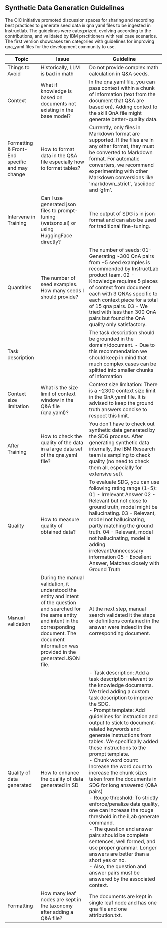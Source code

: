 ## Synthetic Data Generation Guidelines

The OIC initiative promoted discussion spaces for sharing and recording best practices to generate seed data in qna yaml files to be ingested in Instructlab. The guidelines were categorized, evolving according to the contributions, and validated by IBM practitioners with real case scenarios. The first version showcases ten categories with guidelines for improving qna_yaml files for the development community to use.

| Topic | Issue | Guideline |
| --- | --- | --- |
| Things to Avoid | Historically, LLM is bad in math | Do not provide complex math calculation in Q&A seeds. |
| Context | What if knowledge is based on documents not existing in the base model? | In the qna.yaml file, you can pass context within a chunk of information (text from the document that Q&A are based on). Adding context to the skill QnA file might generate better-quality data. |
| Formatting & Front-End specific and may change | How to format data in the Q&A file especially how to format tables? | Currently, only files in Markdown format are supported. If the files are in any other format, they must be converted to Markdown format. For automatic converters, we recommend experimenting with other Markdown conversions like ‘markdown_strict’, ‘asciidoc’ and ‘gfm’. |
| Intervene in Training | Can I use generated json files to prompt-tuning (watsonx.ai) or using HuggingFace directly? | The output of SDG is in json format and can also be used for traditional fine-tuning. |
| Quantities | The number of seed examples. How many seeds I should provide? | The number of seeds: 01- Generating ~300 QnA pairs from ~5 seed examples is recommended by InstructLab product team. 02 - Knowledge requires 5 pieces of context from document each with 3 QNAs specific to each context piece for a total of 15 qna pairs. 03 - We tried with less than 300 QnA pairs but found the QnA quality only satisfactory. |
| Task description | | The task description should be grounded in the domain/document. - Due to this recommendation we should keep in mind that much complex cases can be splitted into smaller chunks of information |
| Context size limitation | What is the size limit of context window in the Q&A file (qna.yaml)? | Context size limitation: There is a ~2300 context size limit in the QnA yaml file. It is advised to keep the ground truth answers  concise to respect this limit. |
| After Training | How to check the quality of the data in a large data set of the qna.yaml file? | You don’t have to check out synthetic data generated by the SDG process. After generating synthetic data internally, the IBM Research team is sampling to check quality (no need to check them all, especially for extensive set). |
| Quality | How to measure quality of obtained data? | To evaluate SDG, you can use following rating range (1-5): 01 - Irrelevant Answer 02 - Relevant but not close to ground truth, model might be hallucinating. 03 - Relevant, model not hallucinating, partly matching the ground truth. 04 - Relevant, model not hallucinating, model is adding irrelevant/unnecessary information 05 - Excellent Answer, Matches closely with Ground Truth |
| Manual validation | During the manual validation, it understood the entity and intent of the question and searched for the same entity and intent in the corresponding document. The document information was provided in the generated JSON file. | At the next step, manual search validated it the steps or definitions contained in the answer were indeed in the corresponding document. |
| Quality of data generated | How to enhance the quality of data generated in SD | - Task description: Add a task description relevant to the knowledge documents. We tried adding a custom task description to improve the SDG.<br/> - Prompt template: Add guidelines for instruction and output to stick to document-related keywords and generate instructions from tables. We specifically added these instructions to the prompt template.<br/> - Chunk word count: Increase the word count to increase the chunk sizes taken from the documents in SDG for long answered (Q&A pairs)<br/> - Rouge threshold: To strictly enforce/penalize data quality, one can increase the rouge threshold in the iLab generate command.<br/> - The question and answer pairs should be complete sentences, well formed, and use proper grammar. Longer answers are better than a short yes or no.<br/> - Also, the question and answer pairs must be answered by the  associated context. |
| Formatting | How many leaf nodes are kept in the taxonomy after adding a Q&A file? | The documents are kept in single leaf node and has one qna file and one attribution.txt. |

